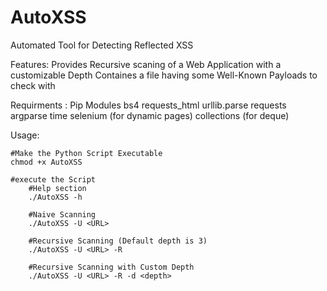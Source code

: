 # AutoXSS
Automated Tool for Detecting Reflected XSS

Features:
	Provides Recursive scaning of a Web Application with a customizable Depth
	Containes a file having some Well-Known Payloads to check with

Requirments : Pip Modules
    bs4
    requests_html
    urllib.parse
    requests
    argparse
    time 
    selenium (for dynamic pages)
    collections (for deque)
    
Usage:
	
	#Make the Python Script Executable
	chmod +x AutoXSS
	
	#execute the Script
		#Help section
		./AutoXSS -h
		
		#Naive Scanning
		./AutoXSS -U <URL>
		
		#Recursive Scanning (Default depth is 3)
		./AutoXSS -U <URL> -R
		
		#Recursive Scanning with Custom Depth
		./AutoXSS -U <URL> -R -d <depth>
		
    
